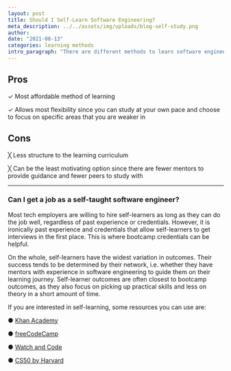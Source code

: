 ```yaml
---
layout: post
title: Should I Self-Learn Software Engineering?
meta_description: ../../assets/img/uploads/blog-self-study.png
author:
date: "2021-08-13"
categories: learning methods
intro_paragraph: "There are different methods to learn software engineering in Singapore. The four most common ones are: obtaining a degree in Computer Science; self-learning; bootcamps; and postgraduate programmes like diplomas and master’s degrees. This post discusses some considerations to decide if self-learning is the right route for you."
---
```


## Pros

✓ Most affordable method of learning

✓ Allows most flexibility since you can study at your own pace and choose to focus on specific areas that you are weaker in

## Cons

╳ Less structure to the learning curriculum

╳ Can be the least motivating option since there are fewer mentors to provide guidance and fewer peers to study with

---

### Can I get a job as a self-taught software engineer?

Most tech employers are willing to hire self-learners as long as they can do the job well, regardless of past experience or credentials. However, it is ironically past experience and credentials that allow self-learners to get interviews in the first place. This is where bootcamp credentials can be helpful.

On the whole, self-learners have the widest variation in outcomes. Their success tends to be determined by their network, i.e. whether they have mentors with experience in software engineering to guide them on their learning journey. Self-learner outcomes are often closest to bootcamp outcomes, as they also focus on picking up practical skills and less on theory in a short amount of time.

If you are interested in self-learning, some resources you can use are:

● [Khan Academy](https://www.khanacademy.org/computing/computer-programming)

● [freeCodeCamp](https://www.freecodecamp.org/)

● [Watch and Code](https://watchandcode.com/)

● [CS50 by Harvard](https://cs50.harvard.edu/x/2020/)

